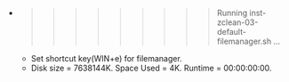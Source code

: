* >>>>>>>>> Running inst-zclean-03-default-filemanager.sh ...
  * Set shortcut key(WIN+e) for filemanager.
  * Disk size = 7638144K. Space Used = 4K. Runtime = 00:00:00:00.
